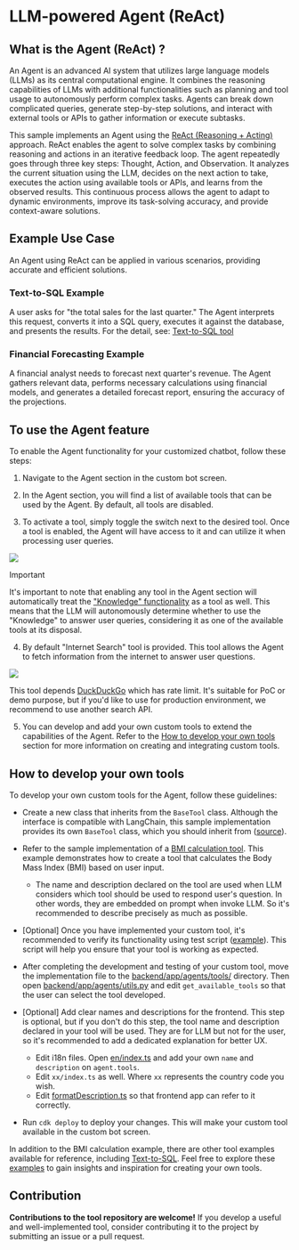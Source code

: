 # LLM-powered Agent (ReAct)

## What is the Agent (ReAct) ?

An Agent is an advanced AI system that utilizes large language models (LLMs) as its central computational engine. It combines the reasoning capabilities of LLMs with additional functionalities such as planning and tool usage to autonomously perform complex tasks. Agents can break down complicated queries, generate step-by-step solutions, and interact with external tools or APIs to gather information or execute subtasks.

This sample implements an Agent using the [ReAct (Reasoning + Acting)](https://www.promptingguide.ai/techniques/react) approach. ReAct enables the agent to solve complex tasks by combining reasoning and actions in an iterative feedback loop. The agent repeatedly goes through three key steps: Thought, Action, and Observation. It analyzes the current situation using the LLM, decides on the next action to take, executes the action using available tools or APIs, and learns from the observed results. This continuous process allows the agent to adapt to dynamic environments, improve its task-solving accuracy, and provide context-aware solutions.

## Example Use Case

An Agent using ReAct can be applied in various scenarios, providing accurate and efficient solutions.

### Text-to-SQL Example

A user asks for "the total sales for the last quarter." The Agent interprets this request, converts it into a SQL query, executes it against the database, and presents the results. For the detail, see: [Text-to-SQL tool](../examples/agents/tools/text_to_sql/)

### Financial Forecasting Example

A financial analyst needs to forecast next quarter's revenue. The Agent gathers relevant data, performs necessary calculations using financial models, and generates a detailed forecast report, ensuring the accuracy of the projections.

## To use the Agent feature

To enable the Agent functionality for your customized chatbot, follow these steps:

1. Navigate to the Agent section in the custom bot screen.

2. In the Agent section, you will find a list of available tools that can be used by the Agent. By default, all tools are disabled.

3. To activate a tool, simply toggle the switch next to the desired tool. Once a tool is enabled, the Agent will have access to it and can utilize it when processing user queries.

![](./imgs/agent_tools.png)

> [!Important]
> It's important to note that enabling any tool in the Agent section will automatically treat the ["Knowledge" functionality](https://aws.amazon.com/what-is/retrieval-augmented-generation/) as a tool as well. This means that the LLM will autonomously determine whether to use the "Knowledge" to answer user queries, considering it as one of the available tools at its disposal.

4. By default "Internet Search" tool is provided. This tool allows the Agent to fetch information from the internet to answer user questions.

![](./imgs/agent.gif)

This tool depends [DuckDuckGo](https://duckduckgo.com/) which has rate limit. It's suitable for PoC or demo purpose, but if you'd like to use for production environment, we recommend to use another search API.

5. You can develop and add your own custom tools to extend the capabilities of the Agent. Refer to the [How to develop your own tools](#how-to-develop-your-own-tools) section for more information on creating and integrating custom tools.

## How to develop your own tools

To develop your own custom tools for the Agent, follow these guidelines:

- Create a new class that inherits from the `BaseTool` class. Although the interface is compatible with LangChain, this sample implementation provides its own `BaseTool` class, which you should inherit from ([source](../backend/app/agents/tools/base.py)).

- Refer to the sample implementation of a [BMI calculation tool](../examples/agents/tools/bmi/bmi.py). This example demonstrates how to create a tool that calculates the Body Mass Index (BMI) based on user input.

  - The name and description declared on the tool are used when LLM considers which tool should be used to respond user's question. In other words, they are embedded on prompt when invoke LLM. So it's recommended to describe precisely as much as possible.

- [Optional] Once you have implemented your custom tool, it's recommended to verify its functionality using test script ([example](../examples/agents/tools/bmi/test_bmi.py)). This script will help you ensure that your tool is working as expected.

- After completing the development and testing of your custom tool, move the implementation file to the [backend/app/agents/tools/](../backend/app/agents/tools/) directory. Then open [backend/app/agents/utils.py](../backend/app/agents/utils.py) and edit `get_available_tools` so that the user can select the tool developed.

- [Optional] Add clear names and descriptions for the frontend. This step is optional, but if you don't do this step, the tool name and description declared in your tool will be used. They are for LLM but not for the user, so it's recommended to add a dedicated explanation for better UX.

  - Edit i18n files. Open [en/index.ts](../frontend/src/i18n/en/index.ts) and add your own `name` and `description` on `agent.tools`.
  - Edit `xx/index.ts` as well. Where `xx` represents the country code you wish.
  - Edit [formatDescription.ts](../frontend/src/features/agent/functions/formatDescription.ts) so that frontend app can refer to it correctly.

- Run `cdk deploy` to deploy your changes. This will make your custom tool available in the custom bot screen.

In addition to the BMI calculation example, there are other tool examples available for reference, including [Text-to-SQL](../examples/agents/tools/text_to_sql/). Feel free to explore these [examples](../examples/agents/tools/) to gain insights and inspiration for creating your own tools.

## Contribution

**Contributions to the tool repository are welcome!** If you develop a useful and well-implemented tool, consider contributing it to the project by submitting an issue or a pull request.
